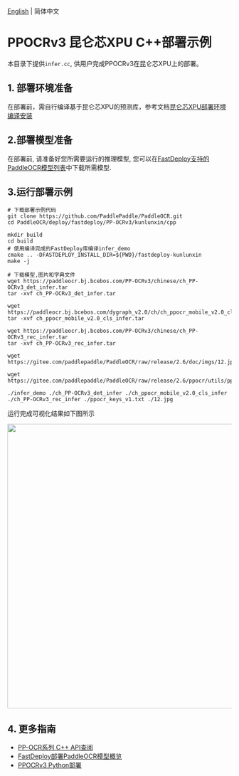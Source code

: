 [English](README.md) | 简体中文
# PPOCRv3 昆仑芯XPU C++部署示例

本目录下提供`infer.cc`, 供用户完成PPOCRv3在昆仑芯XPU上的部署。

## 1. 部署环境准备
在部署前，需自行编译基于昆仑芯XPU的预测库，参考文档[昆仑芯XPU部署环境编译安装](https://github.com/PaddlePaddle/FastDeploy/blob/develop/docs/cn/build_and_install#自行编译安装)

## 2.部署模型准备
在部署前, 请准备好您所需要运行的推理模型, 您可以在[FastDeploy支持的PaddleOCR模型列表](../README.md)中下载所需模型.

## 3.运行部署示例
```
# 下载部署示例代码
git clone https://github.com/PaddlePaddle/PaddleOCR.git
cd PaddleOCR/deploy/fastdeploy/PP-OCRv3/kunlunxin/cpp

mkdir build
cd build
# 使用编译完成的FastDeploy库编译infer_demo
cmake .. -DFASTDEPLOY_INSTALL_DIR=${PWD}/fastdeploy-kunlunxin
make -j

# 下载模型,图片和字典文件
wget https://paddleocr.bj.bcebos.com/PP-OCRv3/chinese/ch_PP-OCRv3_det_infer.tar
tar -xvf ch_PP-OCRv3_det_infer.tar

wget https://paddleocr.bj.bcebos.com/dygraph_v2.0/ch/ch_ppocr_mobile_v2.0_cls_infer.tar
tar -xvf ch_ppocr_mobile_v2.0_cls_infer.tar

wget https://paddleocr.bj.bcebos.com/PP-OCRv3/chinese/ch_PP-OCRv3_rec_infer.tar
tar -xvf ch_PP-OCRv3_rec_infer.tar

wget https://gitee.com/paddlepaddle/PaddleOCR/raw/release/2.6/doc/imgs/12.jpg

wget https://gitee.com/paddlepaddle/PaddleOCR/raw/release/2.6/ppocr/utils/ppocr_keys_v1.txt

./infer_demo ./ch_PP-OCRv3_det_infer ./ch_ppocr_mobile_v2.0_cls_infer ./ch_PP-OCRv3_rec_infer ./ppocr_keys_v1.txt ./12.jpg

```

运行完成可视化结果如下图所示

<div  align="center">  
<img width="640" src="https://user-images.githubusercontent.com/109218879/185826024-f7593a0c-1bd2-4a60-b76c-15588484fa08.jpg">
</div>

## 4. 更多指南
- [PP-OCR系列 C++ API查阅](https://www.paddlepaddle.org.cn/fastdeploy-api-doc/cpp/html/namespacefastdeploy_1_1vision_1_1ocr.html)
- [FastDeploy部署PaddleOCR模型概览](../../)
- [PPOCRv3 Python部署](../python)
